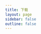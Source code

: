```yaml
---
title: 下载
layout: page
sidebar: false
outline: false
---
```


<script type="ts" setup>
  import Download from '.vitepress/theme/components/Download.vue';
</script>

<download />